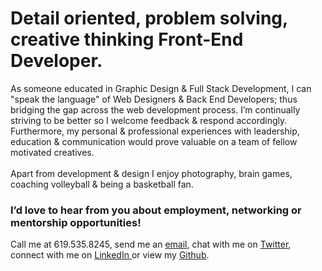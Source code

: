 # Detail oriented, problem solving, creative thinking Front-End Developer.

<p>
  As someone educated in Graphic Design & Full Stack Development, I can "speak the language" of Web Designers & Back End Developers; thus bridging the gap across the web development process. I’m continually striving to be better so I welcome feedback & respond accordingly. Furthermore, my personal & professional experiences with leadership, education & communication would prove valuable on a team of fellow motivated creatives. 
<br /><br />
Apart from development & design I enjoy photography, brain games,  coaching volleyball & being a basketball fan.
</p>

### I’d love to hear from you about employment, networking or mentorship opportunities!
<p>
  Call me at 619.535.8245, send me an <a href='mailto:alieva.inc@gmail.com'>email</a>, chat with me on <a href='https://twitter.com/thatgirlt0nii'>Twitter</a>, connect with me on <a href='https://www.linkedin.com/in/alishaevans/'>LinkedIn </a> or view my <a href='https://github.com/alishaantoinette'>Github</a>.
</p>
